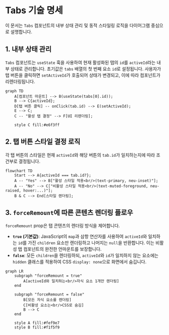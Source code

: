 # Tabs 기술 명세

이 문서는 `Tabs` 컴포넌트의 내부 상태 관리 및 동적 스타일링 로직을 다이어그램 중심으로 설명합니다.

## 1. 내부 상태 관리

`Tabs` 컴포넌트는 `useState` 훅을 사용하여 현재 활성화된 탭의 `id`를 `activeId`라는 내부 상태로 관리합니다. 초기값은 `tabs` 배열의 첫 번째 요소 `id`로 설정됩니다. 사용자가 탭 버튼을 클릭하면 `setActiveId`가 호출되어 상태가 변경되고, 이에 따라 컴포넌트가 리렌더링됩니다.

```mermaid
graph TD
    A[컴포넌트 마운트] --> B(useState(tabs[0].id));
    B --> C{activeId};
    D[탭 버튼 클릭] -- onClick(tab.id) --> E(setActiveId);
    E --> C;
    C -- "활성 탭 결정" --> F[UI 리렌더링];

    style C fill:#e6f3ff
```

## 2. 탭 버튼 스타일 결정 로직

각 탭 버튼의 스타일은 현재 `activeId`와 해당 버튼의 `tab.id`가 일치하는지에 따라 조건부로 결정됩니다.

```mermaid
flowchart TD
    Start --> A{activeId === tab.id?};
    A -- "Yes" --> B["활성 스타일 적용<br/>(text-primary, neu-inset)"];
    A -- "No" --> C["비활성 스타일 적용<br/>(text-muted-foreground, neu-raised, hover:...)"];
    B & C --> End[스타일 렌더링];
```

## 3. `forceRemount`에 따른 콘텐츠 렌더링 플로우

`forceRemount` prop은 탭 콘텐츠의 렌더링 방식을 제어합니다.

- **`true` (기본값)**: JavaScript의 `map`과 삼항 연산자를 사용하여 `activeId`와 일치하는 `id`를 가진 `children` 요소만 렌더링하고 나머지는 `null`을 반환합니다. 이는 비활성 탭 컴포넌트의 완전한 언마운트를 보장합니다.
- **`false`**: 모든 `children`을 렌더링하되, `activeId`와 `id`가 일치하지 않는 요소에는 `hidden` 클래스를 적용하여 CSS `display: none`으로 화면에서 숨깁니다.

```mermaid
graph LR
    subgraph "forceRemount = true"
        A[activeId와 일치하는<br/>자식 요소 1개만 렌더링]
    end

    subgraph "forceRemount = false"
        B[모든 자식 요소를 렌더링]
        C[비활성 요소는<br/>CSS로 숨김]
        B --> C
    end

    style A fill:#fef9e7
    style B fill:#f1f5f9
```
